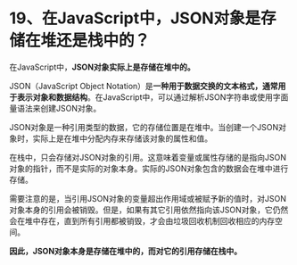 # 19、在JavaScript中，JSON对象是存储在堆还是栈中的？

在JavaScript中，**JSON对象实际上是存储在堆中的。**

JSON（JavaScript Object Notation）是**一种用于数据交换的文本格式，通常用于表示对象和数据结构**。在JavaScript中，可以通过解析JSON字符串或使用字面量语法来创建JSON对象。

JSON对象是一种引用类型的数据，它的存储位置是在堆中。当创建一个JSON对象时，实际上是在堆中分配内存来存储该对象的属性和值。

在栈中，只会存储对JSON对象的引用。这意味着变量或属性存储的是指向JSON对象的指针，而不是实际的对象本身。实际的JSON对象包含的数据会在堆中进行存储。

需要注意的是，当引用JSON对象的变量超出作用域或被赋予新的值时，对JSON对象本身的引用会被销毁。但是，如果有其它引用依然指向该JSON对象，它仍然会在堆中存在，直到所有引用都被销毁，才会由垃圾回收机制回收相应的内存空间。

**因此，JSON对象本身是存储在堆中的，而对它的引用存储在栈中。**